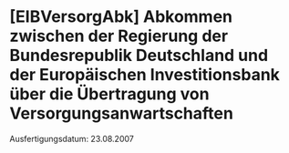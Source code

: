 # [EIBVersorgAbk] Abkommen zwischen der Regierung der Bundesrepublik Deutschland und der Europäischen Investitionsbank über die Übertragung von Versorgungsanwartschaften

Ausfertigungsdatum: 23.08.2007

 